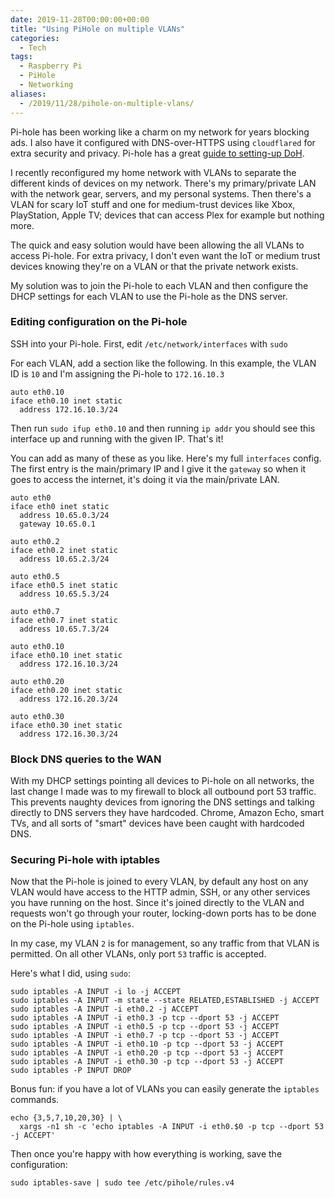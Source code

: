 ```yaml
---
date: 2019-11-28T00:00:00+00:00
title: "Using PiHole on multiple VLANs"
categories:
  - Tech
tags:
  - Raspberry Pi
  - PiHole
  - Networking
aliases:
  - /2019/11/28/pihole-on-multiple-vlans/
---
```


Pi-hole has been working like a charm on my network for years blocking ads.
I also have it configured with DNS-over-HTTPS using `cloudflared` for extra
security and privacy. Pi-hole has a great [guide to setting-up DoH].

I recently reconfigured my home network with VLANs to separate the different
kinds of devices on my network. There's my primary/private LAN with the network
gear, servers, and my personal systems. Then there's a VLAN for scary IoT stuff
and one for medium-trust devices like Xbox, PlayStation, Apple TV; devices that
can access Plex for example but nothing more.

The quick and easy solution would have been allowing the all VLANs to access
Pi-hole. For extra privacy, I don't even want the IoT or medium trust devices
knowing they're on a VLAN or that the private network exists.

My solution was to join the Pi-hole to each VLAN and then configure the DHCP
settings for each VLAN to use the Pi-hole as the DNS server.

### Editing configuration on the Pi-hole

SSH into your Pi-hole. First, edit `/etc/network/interfaces` with `sudo`

For each VLAN, add a section like the following. In this example, the VLAN ID
is `10` and I'm assigning the Pi-hole to `172.16.10.3`

```plain
auto eth0.10
iface eth0.10 inet static
  address 172.16.10.3/24
```

Then run `sudo ifup eth0.10` and then running `ip addr` you should see this
interface up and running with the given IP. That's it!

You can add as many of these as you like. Here's my full `interfaces` config.
The first entry is the main/primary IP and I give it the `gateway` so when
it goes to access the internet, it's doing it via the main/private LAN.

```plain
auto eth0
iface eth0 inet static
  address 10.65.0.3/24
  gateway 10.65.0.1

auto eth0.2
iface eth0.2 inet static
  address 10.65.2.3/24

auto eth0.5
iface eth0.5 inet static
  address 10.65.5.3/24

auto eth0.7
iface eth0.7 inet static
  address 10.65.7.3/24

auto eth0.10
iface eth0.10 inet static
  address 172.16.10.3/24

auto eth0.20
iface eth0.20 inet static
  address 172.16.20.3/24

auto eth0.30
iface eth0.30 inet static
  address 172.16.30.3/24
```

### Block DNS queries to the WAN

With my DHCP settings pointing all devices to Pi-hole on all networks, the last
change I made was to my firewall to block all outbound port 53 traffic.
This prevents naughty devices from ignoring the DNS settings and talking directly
to DNS servers they have hardcoded. Chrome, Amazon Echo, smart TVs, and all
sorts of "smart" devices have been caught with hardcoded DNS.

### Securing Pi-hole with iptables

Now that the Pi-hole is joined to every VLAN, by default any host on any VLAN
would have access to the HTTP admin, SSH, or any other services you have
running on the host. Since it's joined directly to the VLAN and requests
won't go through your router, locking-down ports has to be done on the Pi-hole
using `iptables`.

In my case, my VLAN `2` is for management, so any traffic from that VLAN is
permitted. On all other VLANs, only port `53` traffic is accepted.

Here's what I did, using `sudo`:

```shell
sudo iptables -A INPUT -i lo -j ACCEPT
sudo iptables -A INPUT -m state --state RELATED,ESTABLISHED -j ACCEPT
sudo iptables -A INPUT -i eth0.2 -j ACCEPT
sudo iptables -A INPUT -i eth0.3 -p tcp --dport 53 -j ACCEPT
sudo iptables -A INPUT -i eth0.5 -p tcp --dport 53 -j ACCEPT
sudo iptables -A INPUT -i eth0.7 -p tcp --dport 53 -j ACCEPT
sudo iptables -A INPUT -i eth0.10 -p tcp --dport 53 -j ACCEPT
sudo iptables -A INPUT -i eth0.20 -p tcp --dport 53 -j ACCEPT
sudo iptables -A INPUT -i eth0.30 -p tcp --dport 53 -j ACCEPT
sudo iptables -P INPUT DROP
```

Bonus fun: if you have a lot of VLANs you can easily generate the `iptables` commands.

```shell
echo {3,5,7,10,20,30} | \
  xargs -n1 sh -c 'echo iptables -A INPUT -i eth0.$0 -p tcp --dport 53 -j ACCEPT'
```

Then once you're happy with how everything is working, save the configuration:

```shell
sudo iptables-save | sudo tee /etc/pihole/rules.v4
```


[guide to setting-up DoH]: https://docs.pi-hole.net/guides/dns-over-https/
